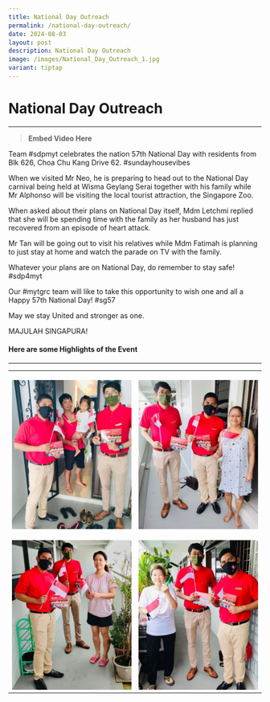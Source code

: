 ```yaml
---
title: National Day Outreach
permalink: /national-day-outreach/
date: 2024-08-03
layout: post
description: National Day Outreach
image: /images/National_Day_Outreach_1.jpg
variant: tiptap
---
```

<h1><strong>National Day Outreach</strong></h1>
<hr>
<blockquote>
<p><strong>Embed Video Here</strong>
</p>
</blockquote>
<p>Team #sdpmyt celebrates the nation 57th National Day with residents from
Blk 626, Choa Chu Kang Drive 62. #sundayhousevibes</p>
<p>When we visited Mr Neo, he is preparing to head out to the National Day
carnival being held at Wisma Geylang Serai together with his family while
Mr Alphonso will be visiting the local tourist attraction, the Singapore
Zoo.</p>
<p>When asked about their plans on National Day itself, Mdm Letchmi replied
that she will be spending time with the family as her husband has just
recovered from an episode of heart attack.</p>
<p>Mr Tan will be going out to visit his relatives while Mdm Fatimah is planning
to just stay at home and watch the parade on TV with the family.</p>
<p>Whatever your plans are on National Day, do remember to stay safe! #sdp4myt</p>
<p>Our #mytgrc team will like to take this opportunity to wish one and all
a Happy 57th National Day! #sg57</p>
<p>May we stay United and stronger as one.</p>
<p>MAJULAH SINGAPURA!</p>
<h4><strong>Here are some Highlights of the Event</strong></h4>
<hr>
<p></p>
<table style="minWidth: 50px">
<colgroup>
<col>
<col>
</colgroup>
<tbody>
<tr>
<th rowspan="1" colspan="1">
<p></p>
<div class="isomer-image-wrapper">
<img style="width: 100%" height="auto" width="100%" alt="" src="/images/National_Day_Outreach_1.jpg">
</div>
</th>
<th rowspan="1" colspan="1">
<p></p>
<div class="isomer-image-wrapper">
<img style="width: 100%" height="auto" width="100%" alt="" src="/images/National_Day_Outreach__4.jpg">
</div>
</th>
</tr>
<tr>
<td rowspan="1" colspan="1">
<p></p>
<div class="isomer-image-wrapper">
<img style="width: 100%" height="auto" width="100%" alt="" src="/images/National_Day_Outreach_3.jpg">
</div>
</td>
<td rowspan="1" colspan="1">
<p></p>
<div class="isomer-image-wrapper">
<img style="width: 100%" height="auto" width="100%" alt="" src="/images/National_Day_Outreach_2.jpg">
</div>
</td>
</tr>
</tbody>
</table>
<p></p>